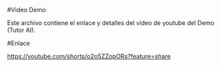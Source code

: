 #Video Demo

Este archivo contiene el enlace y detalles del video de youtube del Demo (Tutor AI).

#Enlace

https://youtube.com/shorts/o2o5ZZopORs?feature=share
